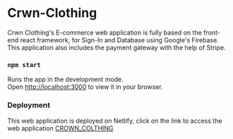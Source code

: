 # Crwn-Clothing

Crwn Clothing's E-commerce web application is fully based on the front-end react framework, for Sign-In and Database using Google's Firebase. This application also includes the payment gateway with the help of Stripe. 

### `npm start`

Runs the app in the development mode.\
Open [http://localhost:3000](http://localhost:3000) to view it in your browser.

### Deployment

This web application is deployed on Netlify, click on the link to access the web application [CROWN_COLTHING](https://kaleidoscopic-lolly-57b67b.netlify.app)


